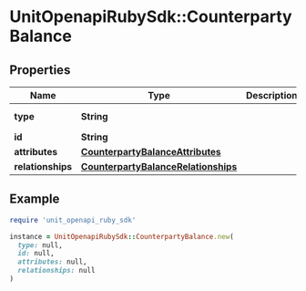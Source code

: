 # UnitOpenapiRubySdk::CounterpartyBalance

## Properties

| Name | Type | Description | Notes |
| ---- | ---- | ----------- | ----- |
| **type** | **String** |  | [default to &#39;counterpartyBalance&#39;] |
| **id** | **String** |  |  |
| **attributes** | [**CounterpartyBalanceAttributes**](CounterpartyBalanceAttributes.md) |  | [optional] |
| **relationships** | [**CounterpartyBalanceRelationships**](CounterpartyBalanceRelationships.md) |  |  |

## Example

```ruby
require 'unit_openapi_ruby_sdk'

instance = UnitOpenapiRubySdk::CounterpartyBalance.new(
  type: null,
  id: null,
  attributes: null,
  relationships: null
)
```

